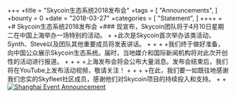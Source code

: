 +++
+title = "Skycoin生态系统2018发布会"
+tags = [ "Announcements", ]
+bounty = 0
+date = "2018-03-27"
+categories = [ "Statement", ]
++++
+
+# Skycoin生态系统2018发布会
+### 现宣布，Skycoin团队将于4月10日星期二在中国上海举办一场特别的活动。
+
+此次是Skycoin首次举办该类活动，Synth、Steve以及团队其他重要成员将发表讲话。
+
+
+
+我们终于做好准备，向中国公众展示Skycoin生态系统。届时，当地媒介和国际新闻机构将对此次开创性的活动进行报道。
+
+
+
+上海发布会将会公布大量消息。发布会结束后，我们将在YouTube上发布活动视频，敬请关注！
+
+
+
+在此，我们要一如既往地感谢我们忠实的Skyfleet社区成员，感谢他们对Skycoin项目的持续投入和支持。
+
+[![Shanghai Event Announcement](https://i.imgur.com/BGiyuGu.jpg)](https://i.imgur.com/BGiyuGu.jpg)
